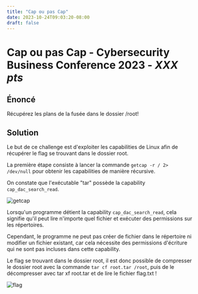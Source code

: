 ```yaml
---
title: "Cap ou pas Cap"
date: 2023-10-24T09:03:20-08:00
draft: false
---
```


# Cap ou pas Cap - Cybersecurity Business Conference 2023 - *XXX pts*

## Énoncé

Récupérez les plans de la fusée dans le dossier /root! 


## Solution

Le but de ce challenge est d'exploiter les capabilities de Linux afin de récupérer le flag se trouvant dans le dossier root.

La première étape consiste à lancer la commande `getcap -r / 2> /dev/null` pour obtenir les capabilities de manière récursive.

On constate que l'exécutable "tar" possède la capability `cap_dac_search_read`.

![getcap](/images/010/01.png)

Lorsqu'un programme détient la capability `cap_dac_search_read`, cela signifie qu'il peut lire n'importe quel fichier et exécuter des permissions sur les répertoires.

Cependant, le programme ne peut pas créer de fichier dans le répertoire ni modifier un fichier existant, car cela nécessite des permissions d'écriture qui ne sont pas incluses dans cette capability.

Le flag se trouvant dans le dossier root, il est donc possible de compresser le dossier root avec la commande `tar cf root.tar /root`, puis de le décompresser avec tar xf root.tar et de lire le fichier flag.txt !

![flag](/images/010/02.png)